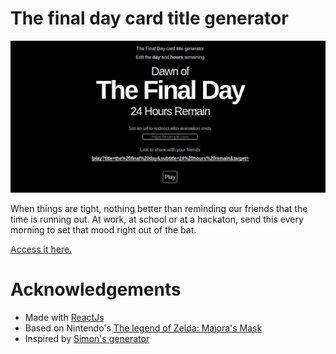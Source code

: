 # The final day card title generator

[![Generator in action](images/dawn.gif)](https://artenesbok.com/majoras-mask-daw-day-generator)

When things are tight, nothing better than reminding our friends that the time is running out. At work, at school or at a hackaton, send this every morning to set that mood right out of the bat.

[Access it here.](https://artenesbok.com/majoras-mask-daw-day-generator)

# Acknowledgements

- Made with [ReactJs](https://reactjs.org)
- Based on Nintendo's [The legend of Zelda: Majora's Mask](https://www.zelda.com/majoras-mask/)
- Inspired by [Simon's generator](http://simonrodriguez.fr/exp/dawnofthefinalday/)